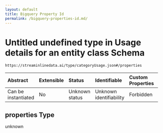 ```yaml
---
layout: default
title: Bigquery Property Id
permalink: /bigquery-properties-id.md/
---
```

# Untitled undefined type in Usage details for an entity class Schema

```txt
https://streaminlinedata.ai/type/categoryUsage.json#/properties
```



| Abstract            | Extensible | Status         | Identifiable            | Custom Properties | Additional Properties | Access Restrictions | Defined In                                                              |
| :------------------ | :--------- | :------------- | :---------------------- | :---------------- | :-------------------- | :------------------ | :---------------------------------------------------------------------- |
| Can be instantiated | No         | Unknown status | Unknown identifiability | Forbidden         | Allowed               | none                | [categoryUsage.json*](catagoryUsage.md "open original schema") |

## properties Type

unknown
